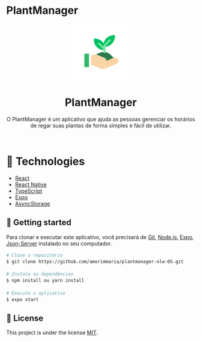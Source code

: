 # PlantManager

<div align="center">
  <img src="assets/icon.png" width="150" />
  <h1>PlantManager</h1>
  <p> O PlantManager é um aplicativo que ajuda as pessoas gerenciar os horários de regar suas plantas de forma simples e fácil de utilizar. </p>
</div>
<br>

# 🧪 Technologies
- [React](https://reactjs.org/)
- [React Native](https://reactnative.dev/)
- [TypeScript](https://www.typescriptlang.org/)
- [Expo](https://expo.io/)
- [AsyncStorage](https://react-native-async-storage.github.io/async-storage/)

## 🚀 Getting started

Para clonar e executar este aplicativo, você precisará de [Git](https://git-scm.com), [Node.js](https://nodejs.org/en/), [Expo](https://expo.io/), [Json-Server](https://github.com/typicode/json-server) instalado no seu computador.

```bash
# Clone o repositório
$ git clone https://github.com/amorimmaria/plantmanager-nlw-05.git

# Instale as dependências
$ npm install ou yarn install

# Execute o aplicativo
$ expo start
```
## 📝 License

This project is under the license [MIT](./LICENSE).
